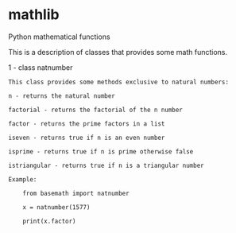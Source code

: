 # mathlib
Python mathematical functions

This is a description of classes that provides some math functions.

1 - class natnumber

	This class provides some methods exclusive to natural numbers:

	n - returns the natural number

	factorial - returns the factorial of the n number

	factor - returns the prime factors in a list

	iseven - returns true if n is an even number	

	isprime - returns true if n is prime otherwise false

	istriangular - returns true if n is a triangular number

	Example:

		from basemath import natnumber

		x = natnumber(1577)

		print(x.factor)

